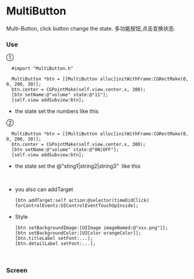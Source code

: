 # MultiButton
Multi-Button, click button change the state. 多功能按钮,点击变换状态.

### Use

①

      #import "MultiButton.h"

      MultiButton *btn = [[MultiButton alloc]initWithFrame:CGRectMake(0, 0, 200, 30)];
      btn.center = CGPointMake(self.view.center.x, 300);
      [btn setName:@"volume" state:@"11"];
      [self.view addSubview:btn];

* the state set the numbers like this

②

      MultiButton *btn = [[MultiButton alloc]initWithFrame:CGRectMake(0, 0, 200, 30)];
      btn.center = CGPointMake(self.view.center.x, 300);
      [btn setName:@"volume" state:@"ON|OFF"];
      [self.view addSubview:btn];
      
* the state set the @"sting1|string2|string3"  like this 

    

* you also can addTarget
        
      [btn addTarget:self action:@selector(timeDidClick) forControlEvents:UIControlEventTouchUpInside];

* Style
          
      [btn setBackgroundImage:[UIImage imageNamed:@"xxx.png"]];
      [btn setBackgroundColor:[UIColor orangeColor]];
      [btn.titleLabel setFont:...];
      [btn.detailLabel setFont:...];
      
 ### Screen
